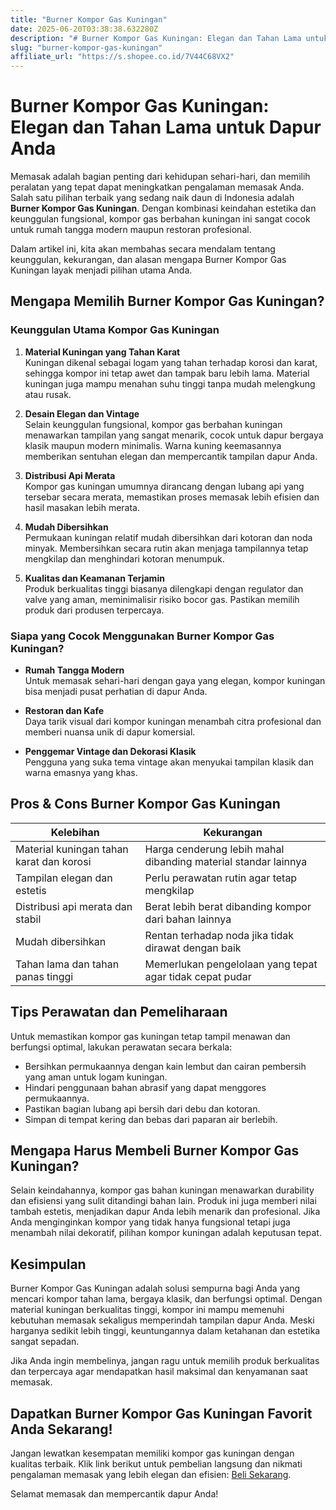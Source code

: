 ```yaml
---
title: "Burner Kompor Gas Kuningan"
date: 2025-06-20T03:38:38.632280Z
description: "# Burner Kompor Gas Kuningan: Elegan dan Tahan Lama untuk Dapur Anda..."
slug: "burner-kompor-gas-kuningan"
affiliate_url: "https://s.shopee.co.id/7V44C68VX2"
---
```

# Burner Kompor Gas Kuningan: Elegan dan Tahan Lama untuk Dapur Anda

Memasak adalah bagian penting dari kehidupan sehari-hari, dan memilih peralatan yang tepat dapat meningkatkan pengalaman memasak Anda. Salah satu pilihan terbaik yang sedang naik daun di Indonesia adalah **Burner Kompor Gas Kuningan**. Dengan kombinasi keindahan estetika dan keunggulan fungsional, kompor gas berbahan kuningan ini sangat cocok untuk rumah tangga modern maupun restoran profesional.

Dalam artikel ini, kita akan membahas secara mendalam tentang keunggulan, kekurangan, dan alasan mengapa Burner Kompor Gas Kuningan layak menjadi pilihan utama Anda.

## Mengapa Memilih Burner Kompor Gas Kuningan?

### Keunggulan Utama Kompor Gas Kuningan

1. **Material Kuningan yang Tahan Karat**  
Kuningan dikenal sebagai logam yang tahan terhadap korosi dan karat, sehingga kompor ini tetap awet dan tampak baru lebih lama. Material kuningan juga mampu menahan suhu tinggi tanpa mudah melengkung atau rusak.

2. **Desain Elegan dan Vintage**  
Selain keunggulan fungsional, kompor gas berbahan kuningan menawarkan tampilan yang sangat menarik, cocok untuk dapur bergaya klasik maupun modern minimalis. Warna kuning keemasannya memberikan sentuhan elegan dan mempercantik tampilan dapur Anda.

3. **Distribusi Api Merata**  
Kompor gas kuningan umumnya dirancang dengan lubang api yang tersebar secara merata, memastikan proses memasak lebih efisien dan hasil masakan lebih merata.

4. **Mudah Dibersihkan**  
Permukaan kuningan relatif mudah dibersihkan dari kotoran dan noda minyak. Membersihkan secara rutin akan menjaga tampilannya tetap mengkilap dan menghindari kotoran menumpuk.

5. **Kualitas dan Keamanan Terjamin**  
Produk berkualitas tinggi biasanya dilengkapi dengan regulator dan valve yang aman, meminimalisir risiko bocor gas. Pastikan memilih produk dari produsen terpercaya.

### Siapa yang Cocok Menggunakan Burner Kompor Gas Kuningan?

- **Rumah Tangga Modern**  
Untuk memasak sehari-hari dengan gaya yang elegan, kompor kuningan bisa menjadi pusat perhatian di dapur Anda.

- **Restoran dan Kafe**  
Daya tarik visual dari kompor kuningan menambah citra profesional dan memberi nuansa unik di dapur komersial.

- **Penggemar Vintage dan Dekorasi Klasik**  
Pengguna yang suka tema vintage akan menyukai tampilan klasik dan warna emasnya yang khas.

## Pros & Cons Burner Kompor Gas Kuningan

| Kelebihan | Kekurangan |
| --- | --- |
| Material kuningan tahan karat dan korosi | Harga cenderung lebih mahal dibanding material standar lainnya |
| Tampilan elegan dan estetis | Perlu perawatan rutin agar tetap mengkilap |
| Distribusi api merata dan stabil | Berat lebih berat dibanding kompor dari bahan lainnya |
| Mudah dibersihkan | Rentan terhadap noda jika tidak dirawat dengan baik |
| Tahan lama dan tahan panas tinggi | Memerlukan pengelolaan yang tepat agar tidak cepat pudar |

## Tips Perawatan dan Pemeliharaan

Untuk memastikan kompor gas kuningan tetap tampil menawan dan berfungsi optimal, lakukan perawatan secara berkala:

- Bersihkan permukaannya dengan kain lembut dan cairan pembersih yang aman untuk logam kuningan.
- Hindari penggunaan bahan abrasif yang dapat menggores permukaannya.
- Pastikan bagian lubang api bersih dari debu dan kotoran.
- Simpan di tempat kering dan bebas dari paparan air berlebih.

## Mengapa Harus Membeli Burner Kompor Gas Kuningan?

Selain keindahannya, kompor gas bahan kuningan menawarkan durability dan efisiensi yang sulit ditandingi bahan lain. Produk ini juga memberi nilai tambah estetis, menjadikan dapur Anda lebih menarik dan profesional. Jika Anda menginginkan kompor yang tidak hanya fungsional tetapi juga menambah nilai dekoratif, pilihan kompor kuningan adalah keputusan tepat.

## Kesimpulan

Burner Kompor Gas Kuningan adalah solusi sempurna bagi Anda yang mencari kompor tahan lama, bergaya klasik, dan berfungsi optimal. Dengan material kuningan berkualitas tinggi, kompor ini mampu memenuhi kebutuhan memasak sekaligus memperindah tampilan dapur Anda. Meski harganya sedikit lebih tinggi, keuntungannya dalam ketahanan dan estetika sangat sepadan.

Jika Anda ingin membelinya, jangan ragu untuk memilih produk berkualitas dan terpercaya agar mendapatkan hasil maksimal dan kenyamanan saat memasak.

## Dapatkan Burner Kompor Gas Kuningan Favorit Anda Sekarang!

Jangan lewatkan kesempatan memiliki kompor gas kuningan dengan kualitas terbaik. Klik link berikut untuk pembelian langsung dan nikmati pengalaman memasak yang lebih elegan dan efisien: [Beli Sekarang](https://s.shopee.co.id/7V44C68VX2).  

Selamat memasak dan mempercantik dapur Anda!